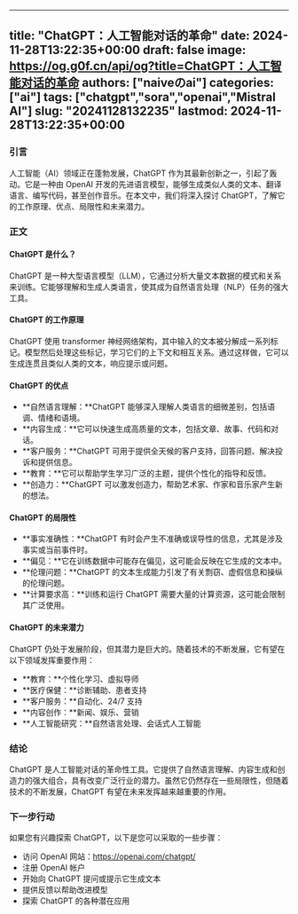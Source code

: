 
---
title: "ChatGPT：人工智能对话的革命"
date: 2024-11-28T13:22:35+00:00
draft: false
image: https://og.g0f.cn/api/og?title=ChatGPT：人工智能对话的革命
authors: ["naiveのai"]
categories: ["ai"]
tags: ["chatgpt","sora","openai","Mistral AI"]
slug: "20241128132235"
lastmod: 2024-11-28T13:22:35+00:00
---
### 引言

人工智能（AI）领域正在蓬勃发展，ChatGPT 作为其最新创新之一，引起了轰动。它是一种由 OpenAI 开发的先进语言模型，能够生成类似人类的文本、翻译语言、编写代码，甚至创作音乐。在本文中，我们将深入探讨 ChatGPT，了解它的工作原理、优点、局限性和未来潜力。

### 正文

#### ChatGPT 是什么？

ChatGPT 是一种大型语言模型（LLM），它通过分析大量文本数据的模式和关系来训练。它能够理解和生成人类语言，使其成为自然语言处理（NLP）任务的强大工具。

#### ChatGPT 的工作原理

ChatGPT 使用 transformer 神经网络架构，其中输入的文本被分解成一系列标记。模型然后处理这些标记，学习它们的上下文和相互关系。通过这样做，它可以生成连贯且类似人类的文本，响应提示或问题。

#### ChatGPT 的优点

* **自然语言理解：**ChatGPT 能够深入理解人类语言的细微差别，包括语调、情绪和语境。
* **内容生成：**它可以快速生成高质量的文本，包括文章、故事、代码和对话。
* **客户服务：**ChatGPT 可用于提供全天候的客户支持，回答问题、解决投诉和提供信息。
* **教育：**它可以帮助学生学习广泛的主题，提供个性化的指导和反馈。
* **创造力：**ChatGPT 可以激发创造力，帮助艺术家、作家和音乐家产生新的想法。

#### ChatGPT 的局限性

* **事实准确性：**ChatGPT 有时会产生不准确或误导性的信息，尤其是涉及事实或当前事件时。
* **偏见：**它在训练数据中可能存在偏见，这可能会反映在它生成的文本中。
* **伦理问题：**ChatGPT 的文本生成能力引发了有关剽窃、虚假信息和操纵的伦理问题。
* **计算要求高：**训练和运行 ChatGPT 需要大量的计算资源，这可能会限制其广泛使用。

#### ChatGPT 的未来潜力

ChatGPT 仍处于发展阶段，但其潜力是巨大的。随着技术的不断发展，它有望在以下领域发挥重要作用：

* **教育：**个性化学习、虚拟导师
* **医疗保健：**诊断辅助、患者支持
* **客户服务：**自动化、24/7 支持
* **内容创作：**新闻、娱乐、营销
* **人工智能研究：**自然语言处理、会话式人工智能

### 结论

ChatGPT 是人工智能对话的革命性工具。它提供了自然语言理解、内容生成和创造力的强大组合，具有改变广泛行业的潜力。虽然它仍然存在一些局限性，但随着技术的不断发展，ChatGPT 有望在未来发挥越来越重要的作用。

### 下一步行动

如果您有兴趣探索 ChatGPT，以下是您可以采取的一些步骤：

* 访问 OpenAI 网站：https://openai.com/chatgpt/
* 注册 OpenAI 帐户
* 开始向 ChatGPT 提问或提示它生成文本
* 提供反馈以帮助改进模型
* 探索 ChatGPT 的各种潜在应用